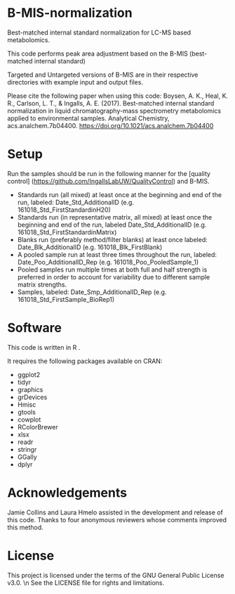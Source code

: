 # B-MIS-normalization
Best-matched internal standard normalization for LC-MS based metabolomics.  

This code performs peak area adjustment based on the B-MIS (best-matched internal standard) 

Targeted and Untargeted versions of B-MIS are in their respective directories with example input and output files.

Please cite the following paper when using this code:
Boysen, A. K., Heal, K. R., Carlson, L. T., & Ingalls, A. E. (2017). Best-matched internal standard normalization in liquid chromatography-mass spectrometry metabolomics applied to environmental samples. Analytical Chemistry, acs.analchem.7b04400. https://doi.org/10.1021/acs.analchem.7b04400

# Setup
Run the samples should be run in the following manner for the [quality control] (https://github.com/IngallsLabUW/QualityControl) and B-MIS.

* Standards run (all mixed) at least once at the beginning and end of the run, labeled:  Date_Std_AdditionalID (e.g. 161018_Std_FirstStandardinH20)
* Standards run (in representative matrix, all mixed) at least once the beginning and end of the run, labeled Date_Std_AdditionalID (e.g. 161018_Std_FirstStandardinMatrix)
*  Blanks run (preferably method/filter blanks) at least once labeled: Date_Blk_AdditionalID (e.g. 161018_Blk_FirstBlank)
* A pooled sample run at least three times throughout the run, labeled: Date_Poo_AdditionalID_Rep (e.g. 161018_Poo_PooledSample_1)
* Pooled samples run multiple times at both full and half strength is preferred in order to account for variability due to different sample matrix strengths.
* Samples, labeled: Date_Smp_AdditionalID_Rep (e.g. 161018_Std_FirstSample_BioRep1)

# Software
This code is written in R .

It requires the following packages available on CRAN:
* ggplot2
* tidyr
* graphics
* grDevices
* Hmisc
* gtools
* cowplot
* RColorBrewer
* xlsx
* readr
* stringr
* GGally
* dplyr

# Acknowledgements
Jamie Collins and Laura Hmelo assisted in the development and release of this code. Thanks to four anonymous reviewers whose comments improved this method.

# License
This project is licensed under the terms of the GNU General Public License v3.0.
\n See the LICENSE file for rights and limitations.